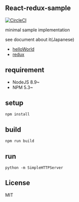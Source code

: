 
## React-redux-sample

[![CircleCI](https://circleci.com/gh/uryyyyyyy/react-redux-sample/tree/redux.svg?style=svg)](https://circleci.com/gh/uryyyyyyy/react-redux-sample/tree/redux)

minimal sample implementation

see document about it(Japanese)

- [helloWorld](http://qiita.com/uryyyyyyy/items/63969d6ed9341affdffb)
- [redux](http://qiita.com/uryyyyyyy/items/3ad88cf9ca9393335f8c)

## requirement

- NodeJS 8.9~
- NPM 5.3~

## setup

`npm install`

## build

`npm run build`

## run

`python -m SimpleHTTPServer`

## License

MIT
